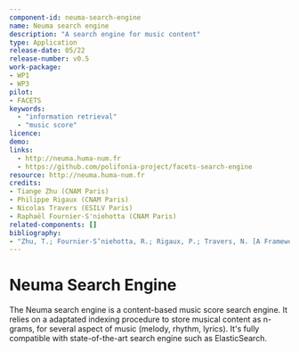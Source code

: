 ```yaml
---
component-id: neuma-search-engine
name: Neuma search engine
description: "A search engine for music content"
type: Application
release-date: 05/22
release-number: v0.5
work-package:
- WP1 
- WP3
pilot:
- FACETS
keywords:
  - "information retrieval"
  - "music score"
licence:
demo:
links: 
  - http://neuma.huma-num.fr
  - https://github.com/polifonia-project/facets-search-engine
resource: http://neuma.huma-num.fr
credits: 
- Tiange Zhu (CNAM Paris)
- Philippe Rigaux (CNAM Paris)
- Nicolas Travers (ESILV Paris)
- Raphaël Fournier-S'niehotta (CNAM Paris)
related-components: []
bibliography: 
- "Zhu, T.; Fournier-S’niehotta, R.; Rigaux, P.; Travers, N. [A Framework for Content-Based Search in Large Music Collections](https://www.mdpi.com/2504-2289/6/1/23). Big Data Cogn. Comput. 2022, 6, 23. https://doi.org/10.3390/bdcc6010023"
--- 
```


# Neuma Search Engine

The Neuma search engine is a content-based music score search engine. It
relies on a adaptated indexing procedure to store musical content as n-grams,
for several aspect of music (melody, rhythm, lyrics). It's fully
compatible with state-of-the-art search engine such as ElasticSearch.
